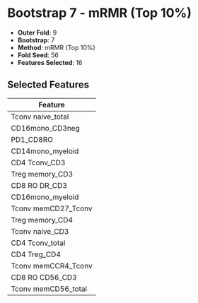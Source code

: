 # Bootstrap 7 - mRMR (Top 10%)

- **Outer Fold**: 9
- **Bootstrap**: 7
- **Method**: mRMR (Top 10%)
- **Fold Seed**: 56
- **Features Selected**: 16

## Selected Features

| Feature |
|---------|
| Tconv naive_total |
| CD16mono_CD3neg |
| PD1_CD8RO |
| CD14mono_myeloid |
| CD4 Tconv_CD3 |
| Treg memory_CD3 |
| CD8 RO DR_CD3 |
| CD16mono_myeloid |
| Tconv memCD27_Tconv |
| Treg memory_CD4 |
| Tconv naive_CD3 |
| CD4 Tconv_total |
| CD4 Treg_CD4 |
| Tconv memCCR4_Tconv |
| CD8 RO CD56_CD3 |
| Tconv memCD56_total |
